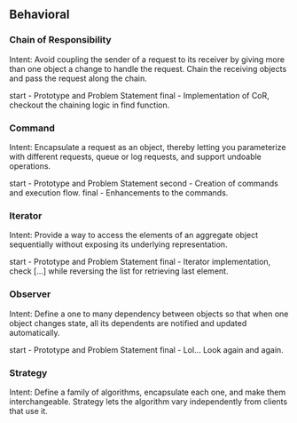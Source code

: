 ## Behavioral

### Chain of Responsibility
Intent:
Avoid coupling the sender of a request to its receiver by giving more than one object a change to handle the request. Chain the receiving objects and pass the request along the chain.

start - Prototype and Problem Statement
final - Implementation of CoR, checkout the chaining logic in find function.

### Command
Intent:
Encapsulate a request as an object, thereby letting you parameterize with different requests, queue or log requests, and support undoable operations.

start - Prototype and Problem Statement
second - Creation of commands and execution flow.
final - Enhancements to the commands.

### Iterator
Intent:
Provide a way to access the elements of an aggregate object sequentially without exposing its underlying representation.

start - Prototype and Problem Statement
final - Iterator implementation, check [...] while reversing the list for retrieving last element.

### Observer
Intent:
Define a one to many dependency between objects so that when one object changes state, all its dependents are notified and updated automatically.

start - Prototype and Problem Statement
final - Lol... Look again and again.


### Strategy
Intent:
Define a family of algorithms, encapsulate each one, and make them interchangeable. Strategy lets the algorithm vary independently from clients that use it.
